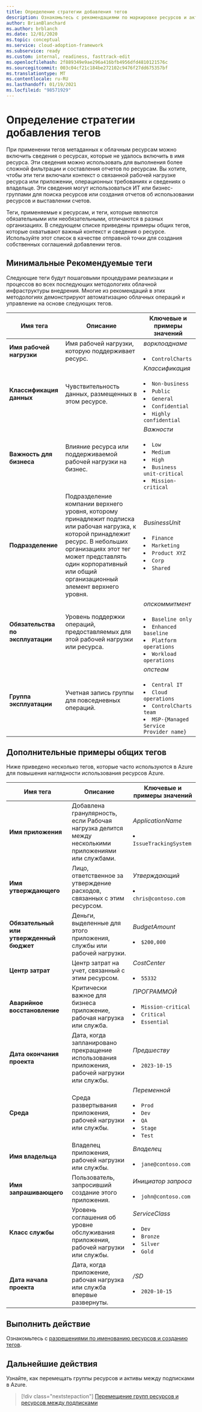 ```yaml
---
title: Определение стратегии добавления тегов
description: Ознакомьтесь с рекомендациями по маркировке ресурсов и активов Azure.
author: BrianBlanchard
ms.author: brblanch
ms.date: 12/01/2020
ms.topic: conceptual
ms.service: cloud-adoption-framework
ms.subservice: ready
ms.custom: internal, readiness, fasttrack-edit
ms.openlocfilehash: 2f889349e9ae296a416bfb4956dfd4810121576c
ms.sourcegitcommit: 003c04cf21c184be272102c9476f27dd675357bf
ms.translationtype: MT
ms.contentlocale: ru-RU
ms.lasthandoff: 01/19/2021
ms.locfileid: "98571929"
---
```

# <a name="define-your-tagging-strategy"></a>Определение стратегии добавления тегов

При применении тегов метаданных к облачным ресурсам можно включить сведения о ресурсах, которые не удалось включить в имя ресурса. Эти сведения можно использовать для выполнения более сложной фильтрации и составления отчетов по ресурсам. Вы хотите, чтобы эти теги включали контекст о связанной рабочей нагрузке ресурса или приложении, операционных требованиях и сведениях о владельце. Эти сведения могут использоваться ИТ или бизнес-группами для поиска ресурсов или создания отчетов об использовании ресурсов и выставлении счетов.

Теги, применяемые к ресурсам, и теги, которые являются обязательными или необязательными, отличаются в разных организациях. В следующем списке приведены примеры общих тегов, которые охватывают важный контекст и сведения о ресурсе. Используйте этот список в качестве отправной точки для создания собственных соглашений добавлении тегов.

## <a name="minimum-suggested-tags"></a>Минимальные Рекомендуемые теги

Следующие теги будут пошаговыми процедурами реализации и процессов во всех последующих методологиях облачной инфраструктуры внедрения. Многие из рекомендаций в этих методологиях демонстрируют автоматизацию облачных операций и управление на основе следующих тегов.

| Имя тега | Описание | Ключевые и примеры значений |
|--|--|--|
| **Имя рабочей нагрузки** | Имя рабочей нагрузки, которую поддерживает ресурс. | _ворклоаднаме_ <br><br> <li> `ControlCharts` |
| **Классификация данных** | Чувствительность данных, размещенных в этом ресурсе. | _Классификация_ <br><br> <li> `Non-business` <li> `Public` <li> `General` <li> `Confidential` <li> `Highly confidential` |
| **Важность для бизнеса** | Влияние ресурса или поддерживаемой рабочей нагрузки на бизнес. | _Важности_ <br><br> <li> `Low` <li> `Medium` <li> `High` <li> `Business unit-critical` <li> `Mission-critical` |
| **Подразделение** | Подразделение компании верхнего уровня, которому принадлежит подписка или рабочая нагрузка, к которой принадлежит ресурс. В небольших организациях этот тег может представлять один корпоративный или общий организационный элемент верхнего уровня. | _BusinessUnit_ <br><br> <li> `Finance` <li> `Marketing` <li> `Product XYZ` <li> `Corp` <li> `Shared` |
| **Обязательства по эксплуатации** | Уровень поддержки операций, предоставляемых для этой рабочей нагрузки или ресурса. | _опскоммитмент_ <br><br> <li> `Baseline only` <li> `Enhanced baseline` <li> `Platform operations` <li> `Workload operations` |
| **Группа эксплуатации** | Учетная запись группы для повседневных операций. | _опстеам_ <br><br> <li> `Central IT` <li> `Cloud operations` <li> `ControlCharts team` <li> `MSP-{Managed Service Provider name}` |

## <a name="additional-common-tagging-examples"></a>Дополнительные примеры общих тегов

Ниже приведено несколько тегов, которые часто используются в Azure для повышения наглядности использования ресурсов Azure.

| Имя тега | Описание | Ключевые и примеры значений |
|--|--|--|
| **Имя приложения** | Добавлена гранулярность, если Рабочая нагрузка делится между несколькими приложениями или службами. | _ApplicationName_ <br><br> <li> `IssueTrackingSystem` |
| **Имя утверждающего** | Лицо, ответственное за утверждение расходов, связанных с этим ресурсом. | _Утверждающий_ <br><br> <li> `chris@contoso.com` |
| **Обязательный или утвержденный бюджет** | Деньги, выделенные для этого приложения, службы или рабочей нагрузки. | _BudgetAmount_ <br><br> <li> `$200,000` |
| **Центр затрат** | Центр затрат на учет, связанный с этим ресурсом. | _CostCenter_ <br><br> <li> `55332` |
| **Аварийное восстановление** | Критически важное для бизнеса приложение, рабочая нагрузка или служба. | _ПРОГРАММОЙ_ <br><br> <li> `Mission-critical` <li> `Critical` <li> `Essential` |
| **Дата окончания проекта** | Дата, когда запланировано прекращение использования приложения, рабочей нагрузки или службы. | _Предшеству_ <br><br> <li> `2023-10-15` |
| **Среда** | Среда развертывания приложения, рабочей нагрузки или службы. | _Переменной_ <br><br> <li> `Prod` <li> `Dev` <li> `QA` <li> `Stage` <li> `Test` |
| **Имя владельца** | Владелец приложения, рабочей нагрузки или службы. | _Владелец_ <br><br> <li> `jane@contoso.com` |
| **Имя запрашивающего** | Пользователь, запросивший создание этого приложения. | _Инициатор запроса_ <br><br> <li> `john@contoso.com` |
| **Класс службы** | Уровень соглашения об уровне обслуживания приложения, рабочей нагрузки или службы. | _ServiceClass_ <br><br> <li> `Dev` <li> `Bronze` <li> `Silver` <li> `Gold` |
| **Дата начала проекта** | Дата, когда приложение, рабочая нагрузка или служба впервые развернуты. | _/SD_ <br><br> <li> `2020-10-15` |

## <a name="take-action"></a>Выполнить действие

Ознакомьтесь с [разрешениями по именованию ресурсов и созданию тегов](../../decision-guides/resource-tagging/index.md).

## <a name="next-steps"></a>Дальнейшие действия

Узнайте, как перемещать группы ресурсов и активы между подписками в Azure.

> [!div class="nextstepaction"]
> [Перемещение групп ресурсов и ресурсов между подписками](/azure/azure-resource-manager/management/move-resource-group-and-subscription)
